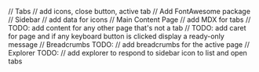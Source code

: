 
// Tabs
    // add icons, close button, active tab
// Add FontAwesome package
// Sidebar 
    // add data for icons
// Main Content Page
    // add MDX for tabs
    // TODO: add content for any other page that's not a tab
    // TODO: add caret for page and if any keyboard button is clicked display a ready-only message
// Breadcrumbs TODO:
    // add breadcrumbs for the active page
// Explorer TODO: 
    // add explorer to respond to sidebar icon to list and open tabs
